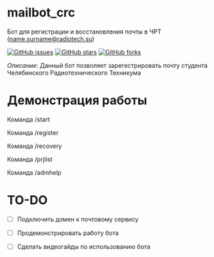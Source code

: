 # mailbot_crc

Бот для регистрации и восстановления почты в ЧРТ (name.surname@radiotech.su)

[![GitHub issues](https://img.shields.io/github/issues/Foxius/mailbot_crc?style=plastic)](https://github.com/Foxius/mailbot_crc/issues) [![GitHub stars](https://img.shields.io/github/stars/Foxius/mailbot_crc)](https://github.com/Foxius/mailbot_crc/stargazers) [![GitHub forks](https://img.shields.io/github/forks/Foxius/mailbot_crc)](https://github.com/Foxius/mailbot_crc/network)

*Описание*: Данный бот позволяет зарегестрировать почту студента Челябинского Радиотехнического Техникума

# Демонстрация работы

Команда /start

Команда /register

Команда /recovery

Команда /prjlist

Команда /admhelp

# TO-DO

- [ ] Подключить домен к почтовому сервису

- [ ] Продемонстрировать работу бота

- [ ] Сделать видеогайды по использованию бота
